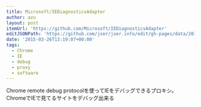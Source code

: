 ```yaml
---
title: Microsoft/IEDiagnosticsAdapter
author: azu
layout: post
itemUrl: 'https://github.com/Microsoft/IEDiagnosticsAdapter'
editJSONPath: 'https://github.com/jser/jser.info/edit/gh-pages/data/2015/03/index.json'
date: '2015-03-26T13:19:07+00:00'
tags:
  - Chrome
  - IE
  - debug
  - proxy
  - software
---
```

Chrome remote debug protocolを使ってIEをデバッグできるプロキシ。
ChromeでIEで見てるサイトをデバッグ出来る
